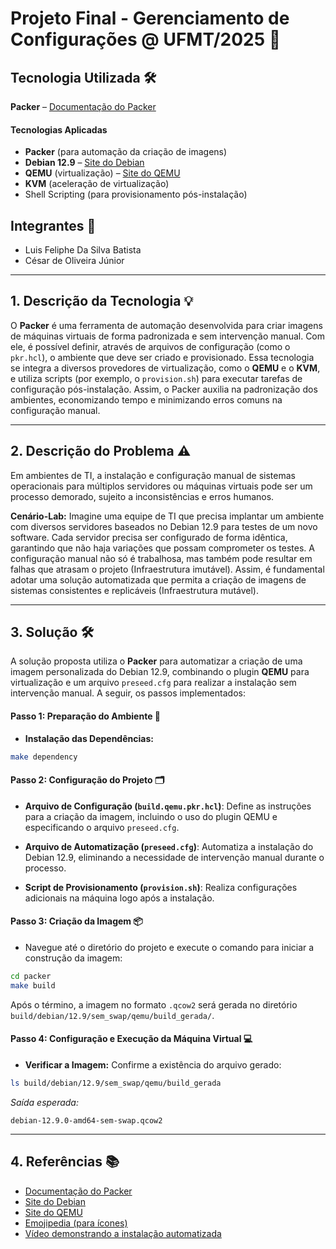 # Projeto Final - Gerenciamento de Configurações @ UFMT/2025 🚀

## Tecnologia Utilizada 🛠️
**Packer** – [Documentação do Packer](https://developer.hashicorp.com/packer)

#### Tecnologias Aplicadas
- **Packer** (para automação da criação de imagens)   
- **Debian 12.9** – [Site do Debian](https://www.debian.org/)
- **QEMU** (virtualização) – [Site do QEMU](https://www.qemu.org/)
- **KVM** (aceleração de virtualização)
- Shell Scripting (para provisionamento pós-instalação)

## Integrantes 👥
- Luis Feliphe Da Silva Batista
- César de Oliveira Júnior

---

## 1. Descrição da Tecnologia 💡
O **Packer** é uma ferramenta de automação desenvolvida para criar imagens de máquinas virtuais de forma padronizada e sem intervenção manual. Com ele, é possível definir, através de arquivos de configuração (como o `pkr.hcl`), o ambiente que deve ser criado e provisionado. Essa tecnologia se integra a diversos provedores de virtualização, como o **QEMU** e o **KVM**, e utiliza scripts (por exemplo, o `provision.sh`) para executar tarefas de configuração pós-instalação. Assim, o Packer auxilia na padronização dos ambientes, economizando tempo e minimizando erros comuns na configuração manual.

---

## 2. Descrição do Problema ⚠️
Em ambientes de TI, a instalação e configuração manual de sistemas operacionais para múltiplos servidores ou máquinas virtuais pode ser um processo demorado, sujeito a inconsistências e erros humanos.

**Cenário-Lab:**
Imagine uma equipe de TI que precisa implantar um ambiente com diversos servidores baseados no Debian 12.9 para testes de um novo software. Cada servidor precisa ser configurado de forma idêntica, garantindo que não haja variações que possam comprometer os testes. A configuração manual não só é trabalhosa, mas também pode resultar em falhas que atrasam o projeto (Infraestrutura imutável). Assim, é fundamental adotar uma solução automatizada que permita a criação de imagens de sistemas consistentes e replicáveis (Infraestrutura mutável).

---

## 3. Solução 🛠️
A solução proposta utiliza o **Packer** para automatizar a criação de uma imagem personalizada do Debian 12.9, combinando o plugin **QEMU** para virtualização e um arquivo `preseed.cfg` para realizar a instalação sem intervenção manual. A seguir, os passos implementados:

#### Passo 1: Preparação do Ambiente 🔧
- **Instalação das Dependências:**  
```bash
make dependency
```

#### Passo 2: Configuração do Projeto 🗂️
- **Arquivo de Configuração (`build.qemu.pkr.hcl`)**: Define as instruções para a criação da imagem, incluindo o uso do plugin QEMU e especificando o arquivo `preseed.cfg`.

- **Arquivo de Automatização (`preseed.cfg`)**: Automatiza a instalação do Debian 12.9, eliminando a necessidade de intervenção manual durante o processo.

- **Script de Provisionamento (`provision.sh`)**: Realiza configurações adicionais na máquina logo após a instalação.

#### Passo 3: Criação da Imagem 📦
- Navegue até o diretório do projeto e execute o comando para iniciar a construção da imagem:

```bash
cd packer
make build
```

Após o término, a imagem no formato `.qcow2` será gerada no diretório `build/debian/12.9/sem_swap/qemu/build_gerada/`.

#### Passo 4: Configuração e Execução da Máquina Virtual 💻
- **Verificar a Imagem:** Confirme a existência do arquivo gerado:

```bash
ls build/debian/12.9/sem_swap/qemu/build_gerada
```
_Saída esperada:_
```
debian-12.9.0-amd64-sem-swap.qcow2
```

---

## 4. Referências 📚
- [Documentação do Packer](https://developer.hashicorp.com/packer)
- [Site do Debian](https://www.debian.org/)
- [Site do QEMU](https://www.qemu.org/)
- [Emojipedia (para ícones)](https://emojipedia.org/)
- [Vídeo demonstrando a instalação automatizada](https://youtu.be/Ez60E4zwGOQ)